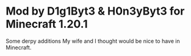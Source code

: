 # Mod by D1g1Byt3 & H0n3yByt3 for Minecraft 1.20.1

Some derpy additions My wife and I thought would be nice to have in Minecraft.

